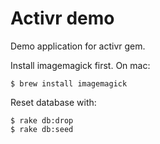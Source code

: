 Activr demo
===========

Demo application for activr gem.

Install imagemagick first. On mac:

```
$ brew install imagemagick
```

Reset database with:

```
$ rake db:drop
$ rake db:seed
```
